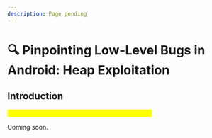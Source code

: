 ```yaml
---
description: Page pending
---
```


# 🔍 Pinpointing Low-Level Bugs in Android: Heap Exploitation

## Introduction

<mark style="color:yellow;">Attacking dynamic memory region vulnerabilities!</mark>

Coming soon.

